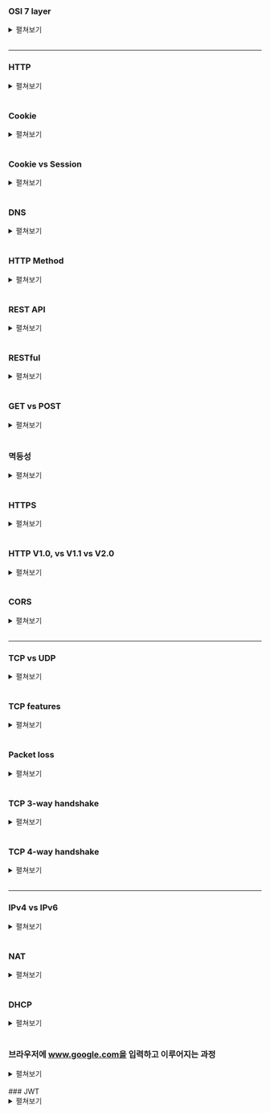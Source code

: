 
### OSI 7 layer

<details>
  <summary>펼쳐보기</summary>
  &nbsp;&nbsp;네트워크 통신의 과정을 단계별로 구분하고, 구분을 통해 문제 발생시 수정이 필요한 단계를 명확히 파악하기 용이합니다.
  <br><br>
  1. 7계층은 Application layer로 통신의 최종 목적지입니다. 응용 프로그램의 서비스를 이행하며, HTTP, FTP, DNS 등이 포함됩니다. 데이터 단위는 Message입니다.
  <br><br>
  2. 6계층은 Presentation layer로 데이터의 압축 및 변환을 담당하고, 데이터의 포맷을 정의합니다. JPEG, MPEG 등이 포함됩니다.
  <br><br>
  3. 5계층은 Session layer로 데이터 통신을 위한 논리적 연결을 담당하며, 세션을 생성해 통신합니다. API, Socket 등이 포함됩니다.
  <br><br>
  4. 4계층은 Transport layer로 사용자간 통신의 endpoint입니다. 데이터 단위는 Segment이고, TCP와 UDP 등이 포함됩니다.
  <br><br>
  5. 3계층은 Network layer로 주소인 IP를 기반으로 라우터를 통해 경로를 생성해 네트워크 통신을 담당합니다. 데이터의 단위는 Packet이며 관련 기기로는 Router가 있습니다.
  <br><br>
  6. 2계층은 Datalink layer로 오류 검출 및 흐름제어로 데이터의 물리적 전송에 대한 신뢰성을 보장합니다. 데이터 단위는 Frame이며 관련 기기로는 Ethernet이 있습니다.
  <br><br>
  7. 1계층은 Pysical layer로 데이터를 전기 신호로 변환합니다. 데이터 단위는 bit입니다.
</details>

<br>

---
### HTTP

<details>
  <summary>펼쳐보기</summary>
  &nbsp;&nbsp;HTTP는 HyperText Transfer Protocol의 약어로 Connectionless한 통신 방식입니다. Client-Server간 메시지를 통해 데이터를 교환하며, 메시지는 요청(Request)와 응답(Response) 2가지 타입으로 구분됩니다. HTTP는 신뢰성있는 통신을 보장하기 위해 TCP를 사용합니다.
  <br><br>
  &nbsp;&nbsp;HTTP는 Stateless한데, 이는 두 사용자간 Req-Res 통신이 이루어진 후, TCP 연결이 끊어진 뒤 이후에는 상대방의 상태를 알 수 없다는 특징을 나타냅니다.
</details>

<br>

### Cookie

<details>
  <summary>펼쳐보기</summary>
  &nbsp;&nbsp;HTTP는 Stateless하기 때문에 서버는 사용자의 정보를 알 수 없습니다. Cookie는 서버가 사용자를 식별하고, 필요한 최소한의 정보를 담기 위한 데이터로 서버는 필요하다면 Cookie가 없는 사용자에게 사용자의 정보를 담은 Cookie를 응답으로 반환하고, 사용자는 이후 Cookie를 포함한 요청을 전송합니다. 서버는 Cookie의 정보를 확인해 사용자에게 적절한 서비스를 제공할 수 있습니다.
</details>

<br>

### Cookie vs Session

<details>
  <summary>펼쳐보기</summary>
  &nbsp;&nbsp;Cookie와 Session은 모두 HTTP의 Connectionless, Stateless 특성으로 인해 서비스를 이용 중인 사용자를 식별하지 못하는 문제를 해결하기 위해 활용되지만 다음과 같은 차이점이 있습니다.
  <br><br>
  &nbsp;&nbsp;먼저 Cookie는 사용자 컴퓨터의 드라이브, Session은 서버에 저장됩니다. Cookie는 사용자 컴퓨터에 저장되는 만큼 Session에 비해 보안에 취약할 수 있습니다.
  <br><br>
  &nbsp;&nbsp;Cookie는 서버에서 생성되었을 때 만료기간을 지정받으며, 만료될 경우 사용이 불가능합니다. Session은 브라우저의 종료 시에 소멸하지만, 별도로 만료기간을 가질 수 있습니다.
  <br><br>
  &nbsp;&nbsp;세션은 쿠키에 비해 서버의 자원을 많이 활용하는 만큼 속도 측면에서 불리할 수 있습니다.
</details>

<br>

### DNS

<details>
  <summary>펼쳐보기</summary>
  &nbsp;&nbsp;DNS는 Domain Name System의 약어로 IP를 사람이 이해하기 쉬운 이름으로 변경해주는 시스템입니다. 사용자의 입장에서는 서비스의 IP가 변경되었더라도, 동일한 도메인을 사용한다면 이를 인지할 수 없습니다.
</details>

<br>

### HTTP Method

<details>
  <summary>펼쳐보기</summary>
  1. 'GET'은 필요한 데이터의 조회
  <br> <br>
  2. 'POST'는 데이터의 추가
  <br> <br>
  3. 'PUT'은 이미 존재하는 자원이 있다면 해당 자원을 전체 갱신, 없다면 생성
  <br> <br>
  4. ;'PATCH'는 존재하는 자원에 대해 일부분만 수정
  <br> <br>
  5. 'DELETE'는 요청 자원을 삭제
</details>

<br>

### REST API

<details>
  <summary>펼쳐보기</summary>
  &nbsp;&nbsp;REST는 HTTP URI를 통해 자원을 명시하고 Method로 자원을 처리하도록 설계된 아키텍처입니다. 이러한 REST 아키텍처를 기반으로 만들어진 API가 REST API입니다. REST의 구성요소로는 자원(Resource), 행위(Verb), 표현(Representations)이 있습니다. API Method는 다음과 같습니다.
  <br> <br>
  1. 'GET'은 필요한 데이터의 요청을 위해 활용됩니다.
  <br> <br>
  2. 'POST'는 데이터의 추가 및 수정, 삭제를 위해 활용됩니다.
  <br> <br>
  3. 'PUT'은 이미 존재하는 자원을 수정하기 위해 활용됩니다.
  <br> <br>
  4. 'DELETE'는 존재하는 자원을 삭제하기 위해 활용됩니다.
</details>

<br>

### RESTful

<details>
  <summary>펼쳐보기</summary>
  &nbsp;&nbsp;RESTful하다는 것은 REST 원리를 따르는 시스템을 의미합니다. Rest API 개발 원칙에는 다음과 같은 규칙이 있습니다.
  <br> <br>
  &nbsp;&nbsp;첫째로, URI를 통해 자원을 명확하게 식별할 수 있어야 합니다. URI는 자원의 주소 및 종류, 내용을 유추할 수 있는 내용을 담고 있어야 합니다.
  <br> <br>
  &nbsp;&nbsp;둘째로, 행위는 명시적으로 활용되어야 합니다. 자원에 대한 행위는 적절한 REST API Method를 통해 처리되어야 함을 의미합니다.
  <br> <br>
  &nbsp;셋째로, 자기 서술적(Self-descriptive)이어야 합니다. 자원의 메타 데이터만을 통해 어떤 종류의 데이터인지, 데이터 처리를 위해 어떤 어플리케이션을 활용해야 하는지 유추할 수 있어야합니다.
</details>

<br>

### GET vs POST

<details>
  <summary>펼쳐보기</summary>
  &nbsp;&nbsp;GET은 주로 자원의 조회를 위해, POST는 추가, 수정, 삭제를 위해 활용됩니다. 그렇기 때문에 메소드 실행 전후로 결과가 바뀌지 않는 GET은 멱등성을 가집니다.
  <br> <br>
  &nbsp;&nbsp;GET은 캐싱이 가능한 반면 POST는 캐싱이 불가능합니다. 또, GET은 URI에 타겟 자원을 명시하기 때문에 메시지의 Header에 담기는 반면, POST는 메시지의 body에 담기므로 상대적으로 자원이 직접 노출되지 않은 POST가 안전합니다.
</details>

<br>

### 멱등성

<details>
  <summary>펼쳐보기</summary>
  &nbsp;&nbsp;멱등성이란 동일한 메소드가 여러 번 실행되더라도 항상 같은 응답을 받을 경우, 멱등성을 가진다고 말합니다. REST API에서 GET, PUT, DELETE은 멱등성인 반면 POST는 매 요청마다 새로운 데이터가 추가되기 때문에 멱등성을 가지지 않습니다.
</details>

<br>

### HTTPS

<details>
  <summary>펼쳐보기</summary>
  &nbsp;&nbsp;HTTPS는 HTTP가 가진 보안적 문제를 해결하기 위해 등장한 프로토콜입니다. HTTP는 메시지 내용이 Text로 이루어져 있기 때문에 메시지가 노출되거나 탈취되었을 때 정보가 유출될 수 있는 보안 문제가 있습니다.
  <br> <br>
  &nbsp;&nbsp;HTTPS는 SSL/TLS를 통해 메시지를 암호화합니다. 이는 전송-응용계층 사이에서 진행되며 모든 Req-Res 메시지는 전송계층에서 메시지의 body에 담긴 내용을 암호화해 네트워크 계층으로 보냅니다.
  <br> <br>
  &nbsp;&nbsp;HTTPS의 통신과정은 간략하게 설명하면 다음과 같습니다. 먼저 TCP 연결을 체결하는 과정 중에 클라이언트는 서버로부터 서버의 공개키를 받습니다. 클라이언트는 자신의 대칭키를 서버의 공개키로 암호화해 서버에 전달하고, 서버는 개인키로 클라이언트의 대칭키를 얻습니다. 이후 통신에는 이 대칭키를 통해 메시지를 암호화합니다.
  <br> <br>
  &nbsp;&nbsp;이처럼 HTTPS는 HTTP에 비해 암호화를 위한 추가적인 작업을 요하므로 서버의 부하가 발생할 수 있고, 연결이 종료된 이후 다시 재연결에서는 재인증을 위해 추가 시간이 소요됩니다.
</details>

<br>

### HTTP V1.0, vs V1.1 vs V2.0

<details>
  <summary>펼쳐보기</summary>
  &nbsp;&nbsp;HTTP V1.0에는 새롭게 'POST' 메소드가 추가되었습니다. HTTP Header가 도입되었으며, Header를 통해 프로토콜 방식을 유연하고 확장 가능하게 메타 데이터의 전송이 가능해졌습니다.
  <br> <br>
  &nbsp;&nbsp;Host Header가 추가되어 동일한 IP를 가리키는 도메인을 구분할 수 있게 되었습니다. Host는 동일 IP더라도 Port를 통해 고유한 값을 가집니다. 이는 Proxy 서버를 통해 메시지를 라우팅할 때 중요하게 활용됩니다. 이전의 HTTP 프로토콜은 Req-Res의 한 사이클이 종료되면 연결이 종료되었지만, HTTP V1.1부터는 이전의 연결을 재활용할 수 있는 'Connection: Keep-alive'를 통한 Persistent Connection이 추가되었습니다. 또한 'PUT', 'PATCH', 'DELETE' 등 새로운 HTTP 메소드가 추가되었습니다.
  <br> <br>
  &nsbp;&nbsp;HTTP V2.0는 Multiplexing을 지원합니다. 기존의 HTTP 통신은 순차적으로 통신을 진행해 한번에 한번의 요청과 응답을 받을 수 있었지만 V2.0부터는 요청을 보내고 응답을 비동기적으로 수신할 수 있어 단일 연결을 통해 여러 요청을 처리할 수 있게 되었습니다.
</details>

<br>

### CORS

<details>
  <summary>펼쳐보기</summary>
  &nbsp;&nbsp;CORS는 교차 리소스 공유(Cross-origin Resource Sharing)로 HTTP Header를 통해 한 출처에서 실행되는 어플리케이션이 서로 다른 출처의 목표 자원에 접근할 수 있는 권한을 부여하도록 브라우저에 알려주는 시스템입니다. 이때 출처(origin)는 도메인, 포트, 프로토콜의 조합으로 결정됩니다.
</details>

<br>

---
### TCP vs UDP

<details>
  <summary>펼쳐보기</summary>
  1. 연결성에 대해서 TCP는 handshake를 기반으로 연결형 서비스를 지향하며, UDP는 비연결형 서비스를 지향합니다.
   <br> <br>
  2. 신뢰성 측면에서 TCP는 오류제어, 흐름제어, 혼잡제어 등 신뢰성을 보장하지만 UDP는 Checksum 필드를 통한 최소한의 신뢰성만을 보장합니다.
   <br> <br>
  3. 속도 측면에서 연결 및 신뢰성을 보장하기 위해 추가적인 작업이 있는 TCP가 UDP에 비해 상대적으로 느립니다.
   <br> <br>
  4. 연결 과정 측면에서 TCP는 3-way, 4-way handshake로 연결을 위한 상호 합의가 필요합니다.
   <br> <br>
  5. TCP는 1:1 상호 연결을 지원하는 유니캐스트지만 UDP는 N:M 또는 1:N을 지원하는 멀티캐스트, 혹은 브로드 캐스트입니다.
  &nbsp;&nbsp;UDP는 신뢰성을 보장하진 않지만 별도의 연결과정이 없어 TCP 대비 빠른 속도와, 연결을 위해 Header의 오버헤드가 큰 TCP 대비 작은 오버헤드를 가지고 있습니다. 또한, 연결 상태를 저장하지 않기 때문에 한번에 많은 클라이언트를 수용할 수 있습니다.
</details>

<br>

### TCP features

<details>
  <summary>펼쳐보기</summary>
  &nbsp;&nbsp;TCP는 RDT(Reliable Data Transfer)를 위한 오류제어(Error Control)를 지원합니다. 오류제어는 '재전송'을 기반으로 이루어지며, 송신 측이 모든 데이터를 수신 측이 받을 수 있도록 보장합니다. 재전송 방식에 따라 'stop-and-wait', 'go-back-N', 'selective-repeat' 등이 있습니다.
  <br> <br>
  &nbsp;&nbsp;TCP는 네트워크 상활을 고려해 위한 혼잡제어(Congestion Control)를 지원합니다. 네트워크의 혼잡 상황에 따라 송신 측에서 네트워크에 보내는 데이터의 양을 조절하는 방식입니다. 대표적인 방식으로 'slow-start'가 있습니다.
  <br>
  &nbsp;&nbsp;TCP는 수신자의 데이터 처리 속도를 고려해 위한 흐름제어(Flow Control)를 지원합니다. 슬라이딩 윈도우를 활용해 흐름제어를 하는데, 수신 측으로 받은 ACK 개수에 따라 윈도우의 위치를 이동하는 방식으로 수신 측의 버퍼 오버플로우를 방지합니다.
</details>

<br>


### Packet loss

<details>
  <summary>펼쳐보기</summary>
  &nbsp;&nbsp;TCP에서는 Segment를 Packet에 담을 때 부여한 'sequence number'를 활용해 Packet 유실을 확인합니다. 중간에 Packet이 유실되면 Packet들을 재조립하면서 'Sequence number'가 비게 되고 이를 통해 유실 여부를 판단할 수 있습니다.
</details>

<br>

### TCP 3-way handshake

<details>
  <summary>펼쳐보기</summary>
  &nbsp;&nbsp;연결형 프로토콜인 TCP 연결을 수립하기 위해서는 3-way handshake 기법을 사용합니다. 3-way인 이유는 유실 등으로 인해 서버의 ACK 패킷이 클라이언트에 전달이 완료되었는지에 대한 확인이 필요하기 때문입니다.
   <br> <br>
   1. Client는 Server와 통신하기 위해 연결을 요청하는 SYN 패킷을 보냅니다.
   <br> <br>
   2. Server는 통신이 가능하면 SYN 패킷에 대한 응답으로 ACK 패킷을 보냅니다.
   <br> <br>
   3. Client는 서버의 ACK에 대한 응답으로 ACK 패킷을 보냅니다.
</details>

<br>

### TCP 4-way handshake

<details>
  <summary>펼쳐보기</summary>
  &nbsp;&nbsp;TCP 연결 해제의 경우에는 4-way handshake를 사용합니다. 3-way에서 한 단계가 더 추가된 이유는 TCP 연결이 끊어지기 전에 Server가 Client에 보낼 데이터가 남아있을 경우를 대비하기 위해서입니다.
<br><br>
1. Client는 Server에 FIN 패킷으로 통신을 종료한다는 신호를 보냅니다.
<br><br>
2. Server는 Client에 FIN에 대한 응답으로 ACK 패킷을 보냅니다.
<br><br>
3. Server의 모든 데이터 전송이 완료되면 Client에 FIN 패킷을 보냅니다.
<br><br>
4. Client는 Server의 FIN에 대한 응답으로 ACK 패킷을 보냅니다.
<br><br>
&nbsp;&nbsp;마지막에 Client가 ACK 패킷을 보낸 뒤에도 Client는 바로 세션을 종료시키지 않는데, 이는 서버의 FIN 패킷 이전에 서버에서 전송된 데이터 패킷이 네트워크 지연이나 패킷 유실로 재전송이 발생했을 경우 생긴 잉여 패킷을 대비하기 위함입니다.
</details>

<br>

---
### IPv4 vs IPv6

<details>
  <summary>펼쳐보기</summary>
  &nbsp;&nbsp;IPv4는 독립적인 32bit값을 사용하는 주소 체계입니다. '.(dot)'를 기준으로 4bit씩 끊어 '000.000.000.000'의 형태로 0~255인 4개의 10진수로 표현되며 약 43억개의 주소를 사용할 수 있습니다. 계층적 주소체계를 사용해 Routing을 위한 'Forwarding table'의 크기를 줄입니다. IP Prefix를 활용해 Subnet을 표현합니다.
  <br><br>
  &nbsp;&nbsp;IPv6는 IPv4가 가진 제한된 IP 개수 문제를 해결하기 위해 제시된 새로운 IP 주소체계입니다. 128bit의 값으로 기존의 IPv4 대비 어마어마한 주소를 가질 수 있습니다. 다만 하위 호환성을 지원하지 않아 IPv6를 지원하는 디바이스에서만 사용이 가능하며, 주소가 IPv4 대비 길고 복잡해 기억하기 쉽지 않습니다.
</details>

<br>

### NAT

<details>
  <summary>펼쳐보기</summary>
  &nbsp;&nbsp;NAT(Network Address Translation)는 IPv4가 가진 제한된 IP의 개수 문제를 극복하기 위해 도입된 시스템입니다. NAT를 통해 하나의 공인 IP를 여러 기기가 사용할 수 있으며, NAT는 네트워크 통신 과정에서 사설 IP를 공인 IP로, 공인 IP를 사설 IP로 변환해줍니다. 이때 망 내부의 각 기기는 포트로 구분되는데 네트워크 계층의 Router가 전송 계층의 Port를 사용하게 되므로 이에 대한 논쟁이 있습니다.
</details>

<br>

### DHCP

<details>
  <summary>펼쳐보기</summary>
  &nbsp;&nbsp;DHCP(Dynamic Host Configuration Protocol) 역시 NAT와 마찬가지로 제한된 IP 개수의 문제를 해결하기 위해 활용되는 시스템입니다. 모든 사용자는 자신이 접속한 위치에 따라 다른 네트워크(서브넷)에 속하게 되는데 '접속 시'에 각 네트워크 내부의 IP 풀을 통해 서버로부터 동적으로 적절한 IP를 배정받게 된다면 IP 주소를 통해 사용자의 네트워크를 특정할 수 있으며, 고유한 IP를 갖는 것 또한 가능해집니다.
</details>

<br>

### 브라우저에 www.google.com을 입력하고 이루어지는 과정

<details>
  <summary>펼쳐보기</summary>
  1. 사용자는 브라우저에 도메인을 입력합니다.
  <br><br>
  2. DNS를 통해 해당 도메인을 IP 주소로 변환합니다. 먼저 브라우저 캐시, OS 캐시를 확인하고 정보가 없다면 로컬 DNS를, 그래도 없다면 계층적 DNS 조회를 통해 IP 주소를 받아옵니다.
   <br><br>
  3. 브라우저는 반환된 IP 주소로 3-way handshake TCP 연결을 시도합니다. 보안 프로토콜인 경우 추가적으로 SSL/TLS handshake 과정을 통해 보안 연결을 설정합니다. 이 과정에서 인증서 검증 및 세션키를 가지게 됩니다.
   <br><br>
  4. 연결이 완료되면 브라우저는 서버에 GET 요청으로 자원을 요청합니다. 서버는 요청에 대한 응답으로 HTML 문서를 반환합니다. 
   <br><br>
  5. 브라우저는 응답 상태를 분석하고, 컨텐츠를 수신합니다. 정상적인 응답이 반환되었다면 렌더링 엔진을 통해 웹 페이지를 렌더링합니다. 이 과정에서 CSS, Script, Image 등의 추가적인 리소스 요청이 발생할 수 있습니다.
</details>

<br>
### JWT

<details>
  <summary>펼쳐보기</summary>
  &nbsp;&nbsp;JWT(JSON Web Token)는 Claim 기반의 웹 토큰입니다. 일반적으로 OAuth로 발급되는 토큰은 random string으로 토큰 자체는 별다를 의미를 갖는 데이터를 담고 있지 않지만 Claim은 토큰 내부에 사용자에 대한 프로퍼티 및 값을 가지고 있는 방식입니다.
  <br><br>
  &nbsp;&nbsp;JWT는 크게 Header, Payload, Signature로 구성되어 있으며 각각은 문자열 내부에서 '.(dot)'로 구분됩니다. 먼저 Header는 토큰의 타입과 암호화 방식에 대한 정보를 담고 있습니다. Payload는 토큰에서 담고자 하는 사용자 정보를 담는 공간으로 JWT는 Payload가 key-value쌍의 JSON의 형태로 담깁니다. 마지막으로 Signature에는 토큰을 인코딩하거나 유효성을 검증하기 위해 사용되는 고유 암호화 코드가 담깁니다. 이를 통해 Header와 Payload를 인코딩합니다.
  <br><br>
  &nbsp;&nbsp;JWT의 문제점으로는 payload의 크기가 커질 수록 Header에 담기는 토큰의 용량이 증가하기 때문에 증가한 오버헤드로 네트워크 대역폭의 낭비를 유발할 수 있다는 점이 있습니다. 또한 한번 발행된 토큰은 수정이 불가능하기 때문에 Expire time과 Refresh Token으로 주기적으로 토큰을 갱신할 필요가 있습니다. 또한 JWT는 보안 취약점을 가지고 있습니다. Claim을 별도로 암호화하지 않고 단순히 Base64로 인코딩하기 때문에 탈취되었을 경우 보안 문제가 발생할 수 있습니다. 때문에 Claim 내부에는 중요한 개인 정보가 담기지 않도록 주의하고, 별도로 암호화를 거치는 JWE(JSON Web Encryption)이라는 상위 스펙을 사용하는 방법도 있습니다.
</details>

<br>